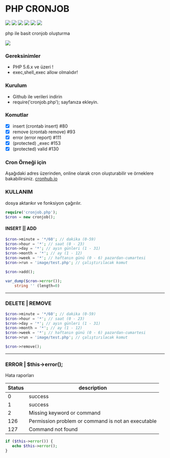 # PHP CRONJOB
![](https://img.shields.io/badge/Ver.-1.0.1-dark) ![](https://img.shields.io/badge/Author-trfoxs-blue) ![](https://img.shields.io/badge/profile-semihbtr-green?logo=linkedin&style=flat-square) ![](https://shields.io/badge/license-MIT-informational) ![](https://img.shields.io/badge/english-red) ![](https://img.shields.io/badge/turkish-red)

php ile basit cronjob oluşturma

![](https://i.imgur.com/qe8d3c6l.png)

### Gereksinimler
- PHP 5.6.x ve üzeri !
- exec,shell_exec allow olmalıdır!

### Kurulum
- Github ile verileri indirin
- require('cronjob.php'); sayfanıza ekleyin.

### Komutlar
- [x] insert (crontab insert) #80
- [x] remove (crontab remove) #93
- [x] error (error report) #111
- [x] (protected) _exec #153
- [x] (protected) valid #130

### Cron Örneği için 
Aşağıdaki adres üzerinden, online olarak cron oluşturabilir ve örneklere bakabilirsiniz.
[cronhub.io](https://crontab.cronhub.io/)
    
### KULLANIM
dosya aktarıkır ve fonksiyon çağırılır.
```php
require('cronjob.php');
$cron = new cronjob();
```
#### INSERT || ADD

```php
$cron->minute = '*/60'; // dakika (0-59)
$cron->hour = '*'; // saat (0 - 23)
$cron->day = '*'; // ayın günleri (1 - 31)
$cron->month = '*'; // ay (1 - 12)
$cron->week = '*'; // haftanın günü (0 - 6) pazardan-cumartesi
$cron->run = 'image/test.php'; // çalıştırılacak komut

$cron->add();

var_dump($cron->error());
	string '' (length=0)
```
----
### DELETE | REMOVE
```php
$cron->minute = '*/60'; // dakika (0-59)
$cron->hour = '*'; // saat (0 - 23)
$cron->day = '*'; // ayın günleri (1 - 31)
$cron->month = '*'; // ay (1 - 12)
$cron->week = '*'; // haftanın günü (0 - 6) pazardan-cumartesi
$cron->run = 'image/test.php'; // çalıştırılacak komut

$cron->remove();
```
----
### ERROR | $this->error();

Hata raporları

| Status        | description   |
--- | ---
| 0      	| success 	|
| 1      	| success      	|
| 2      	| Missing keyword or command |
| 126      	| Permission problem or command is not an executable |
| 127      	| Command not found |

```php
if ($this->error()) {
   echo $this->error();
}
```
